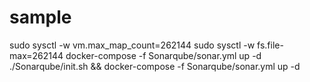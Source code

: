 # sample
sudo sysctl -w vm.max_map_count=262144
sudo sysctl -w fs.file-max=262144
docker-compose -f Sonarqube/sonar.yml up -d
./Sonarqube/init.sh && docker-compose -f Sonarqube/sonar.yml up -d